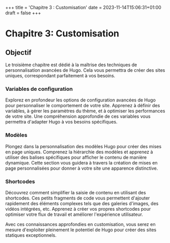 +++
title = 'Chapitre 3 : Customisation'
date = 2023-11-14T15:06:31+01:00
draft = false
+++
# Chapitre 3: Customisation

## Objectif
Le troisième chapitre est dédié à la maîtrise des techniques de personnalisation avancées de Hugo. Cela vous permettra de créer des sites uniques, correspondant parfaitement à vos besoins.

### Variables de configuration

Explorez en profondeur les options de configuration avancées de Hugo pour personnaliser le comportement de votre site. Apprenez à définir des variables, à gérer les paramètres du thème, et à optimiser les performances de votre site. Une compréhension approfondie de ces variables vous permettra d'adapter Hugo à vos besoins spécifiques.

### Modèles

Plongez dans la personnalisation des modèles Hugo pour créer des mises en page uniques. Comprenez la hiérarchie des modèles et apprenez à utiliser des balises spécifiques pour afficher le contenu de manière dynamique. Cette section vous guidera à travers la création de mises en page personnalisées pour donner à votre site une apparence distinctive.

### Shortcodes

Découvrez comment simplifier la saisie de contenu en utilisant des shortcodes. Ces petits fragments de code vous permettent d'ajouter rapidement des éléments complexes tels que des galeries d'images, des vidéos intégrées, etc. Apprenez à créer vos propres shortcodes pour optimiser votre flux de travail et améliorer l'expérience utilisateur.

Avec ces connaissances approfondies en customisation, vous serez en mesure d'exploiter pleinement le potentiel de Hugo pour créer des sites statiques exceptionnels.

